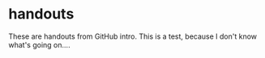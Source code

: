 # handouts
These are handouts from GitHub intro.
This is a test, because I don't know what's going on....
